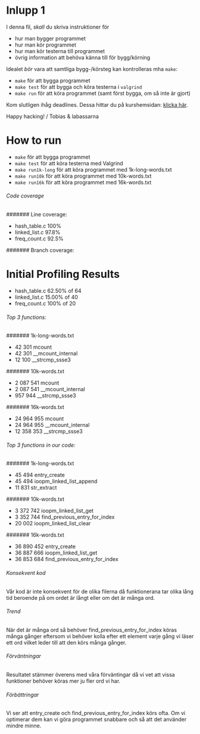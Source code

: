 # Inlupp 1

I denna fil, _skall_ du skriva instruktioner för
- hur man bygger programmet
- hur man kör programmet
- hur man kör testerna till programmet
- övrig information att behöva känna till för bygg/körning

Idealet _bör_ vara att samtliga bygg-/körsteg kan kontrolleras mha `make`:
- `make` för att bygga programmet
- `make test` för att bygga och köra testerna i `valgrind`
- `make run` för att köra programmet (samt först bygga, om så inte är gjort)

Kom slutligen ihåg deadlines. Dessa hittar du på kurshemsidan: [klicka
här](http://wrigstad.com/ioopm19/#org2090f8e).

Happy hacking!
/ Tobias & labassarna
# How to run
- `make` för att bygga programmet
- `make test` för att köra testerna med Valgrind
- `make run1k-long` för att köra programmet med 1k-long-words.txt
- `make run10k` för att köra programmet med 10k-words.txt
- `make run16k` för att köra programmet med 16k-words.txt

###### Code coverage
####### Line coverage:  
- hash_table.c		100%  
- linked_list.c		97.8%
- freq_count.c		92.5%

####### Branch coverage:
# Initial Profiling Results
- hash_table.c		62.50% of 64
- linked_list.c		15.00% of 40
- freq_count.c		100% of 20
###### Top 3 functions:  
####### 1k-long-words.txt  
- 42 301	mcount  
- 42 301	__mcount_internal  
- 12 100	__strcmp_ssse3  
  
####### 10k-words.txt  
- 2 087 541	mcount  
- 2 087 541	__mcount_internal  
- 957 944 	__strcmp_ssse3

####### 16k-words.txt
- 24 964 955	mcount
- 24 964 955	__mcount_internal
- 12 358 353	__strcmp_ssse3

###### Top 3 functions in our code:
####### 1k-long-words.txt
- 45 494	entry_create
- 45 494	ioopm_linked_list_append
- 11 831	str_extract

####### 10k-words.txt
- 3 372 742	ioopm_linked_list_get
- 3 352 744	find_previous_entry_for_index
- 20 002	ioopm_linked_list_clear

####### 16k-words.txt
- 36 890 452	entry_create
- 36 887 666 	ioopm_linked_list_get
- 36 853 684 	find_previous_entry_for_index

###### Konsekvent kod  
Vår kod är inte konsekvent för de olika filerna då funktionerana tar olika lång tid beroende på om ordet är långt eller om det är många ord.
###### Trend  
När det är många ord så behöver find_previous_entry_for_index köras många gånger eftersom vi behöver kolla efter ett element varje gång vi läser ett ord vilket leder till att den körs många gånger.
###### Förväntningar  
Resultatet stämmer överens med våra förväntingar då vi vet att vissa funktioner behöver köras mer ju fler ord vi har.
###### Förbättringar  
Vi ser att entry_create och find_previous_entry_for_index körs ofta. Om vi optimerar dem kan vi göra programmet snabbare och så att det använder mindre minne.

